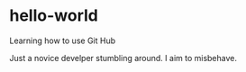 # hello-world
Learning how to use Git Hub

Just a novice develper stumbling around. I aim to misbehave. 
